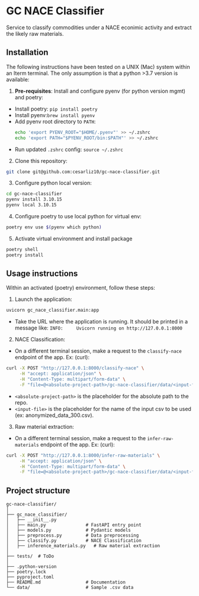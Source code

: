 # GC NACE Classifier

Service to classify commodities under a NACE econimic activity and extract the likely raw materials.




## Installation

The following instructions have been tested on a UNIX (Mac) system within an Iterm terminal. 
The only assumption is that a python >3.7 version is available: 

1. **Pre-requisites**:
 Install and configure pyenv (for python version mgmt) and poetry: 

- Install poetry: ``pip install poetry``
- Install pyenv:``brew install pyenv``
- Add pyenv root directory to `PATH`:
  ```bash 
  echo 'export PYENV_ROOT="$HOME/.pyenv"' >> ~/.zshrc 
  echo 'export PATH="$PYENV_ROOT/bin:$PATH"' >> ~/.zshrc
  ```
- Run updated `.zshrc` config: `source ~/.zshrc` 
2. Clone this repository:
```bash
git clone git@github.com:cesarliz10/gc-nace-classifier.git
```
3. Configure python local version:
```bash
cd gc-nace-classifier
pyenv install 3.10.15
pyenv local 3.10.15
```
4. Configure poetry to use local python for virtual env:
```bash
poetry env use $(pyenv which python)
```
5. Activate virtual environment and install package
```bash
poetry shell
poetry install
```

## Usage instructions

Within an activated (poetry) environment, follow these steps:

1. Launch the application:
```bash
uvicorn gc_nace_classifier.main:app
```
- Take the URL where the application is running. It should be printed in a message like: 
`INFO:     Uvicorn running on http://127.0.0.1:8000`


2. NACE Classification: 
- On a different terminal session, make a request to the `classify-nace` endpoint of the app. Ex: (curl):
```bash
curl -X POST "http://127.0.0.1:8000/classify-nace" \
     -H "accept: application/json" \
     -H "Content-Type: multipart/form-data" \
     -F "file=@<absolute-project-path>/gc-nace-classifier/data/<input-file>.csv"
```
- `<absolute-project-path>` is the placeholder for the absolute path to the repo.
- `<input-file>` is the placeholder for the name of the input csv to be used (ex: anonymized_data_300.csv).


3. Raw material extraction: 
- On a different terminal session, make a request to the `infer-raw-materials` endpoint of the app. Ex: (curl):
```bash
curl -X POST "http://127.0.0.1:8000/infer-raw-materials" \
     -H "accept: application/json" \
     -H "Content-Type: multipart/form-data" \
     -F "file=@<absolute-project-path>/gc-nace-classifier/data/<input-file>.csv"
```

## Project structure

```
gc-nace-classifier/
│
├── gc_nace_classifier/
│   ├── __init__.py
│   ├── main.py               # FastAPI entry point
│   ├── models.py             # Pydantic models
│   ├── preprocess.py         # Data preprocessing
│   ├── classify.py           # NACE Classification
│   ├── inference_materials.py   # Raw material extraction
│
├── tests/  # ToDo
│
├── .python-version
├── poetry.lock
├── pyproject.toml
├── README.md                 # Documentation
└── data/                     # Sample .csv data

```